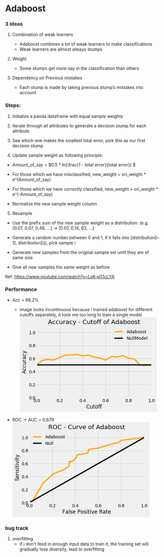 # Adaboost

### 3 ideas 

1. Combination of weak learners 

	* Adaboost combines a lot of weak learners to make classifications 
	* Weak learners are almost always stumps 

1. Weight 

	* Some stumps get more say in the classification than others 

1. Dependency on Previous mistakes 

	* Each stump is made by taking previous stump’s mistakes into account 

### Steps: 

1. Initialize a panda dataframe with equal sample weights 

2. Iterate through all attributes to generate a decision stump for each attribute 

3. See which one makes the smallest total error, pick this as our first decision stump 

4. Update sample weight as following principle: 

  * Amount_of_say = $0.5 * ln(\frac{1 - total error}{total error}) $

  * For those which we have misclassified, new_weight = ori_weight * e^(Amount_of_say) 

  * For those which we have correctly classified, new_weight = ori_weight * e^(-Amount_of_say) 

  * Normalize the new sample weight column 

5. Resample 

  * Use the prefix sum of the new sample weight as a distribution. (e.g. [0.07, 0.07, 0.49, ...] -> [0.07, 0.14, 63, ...] 

  * Generate a random number between 0 and 1, if it falls into [distribution[i-1], distribution[i]), pick sample i 

  * Generate new samples from the original sample set until they are of same size 

  * Give all new samples the same weight as before 

Ref: https://www.youtube.com/watch?v=LsK-xG1cLYA 

### Performance
* Acc = 66.2%
	* image looks incontinuous because i trained adaboost for different cutoffs separately, it took me too long to train a single model
![image](https://github.com/frostace/BinaryClassification/blob/master/Algo4%20-%20Adaboost/Adaboost%20ACC.png)

* ROC -> AUC = 0.679
![image](https://github.com/frostace/BinaryClassification/blob/master/Algo4%20-%20Adaboost/Adaboost%20ROC.png)

### bug track

1. overfitting
	* if i don't feed in enough input data to train it, the training set will gradually lose diversity, lead to overfitting
